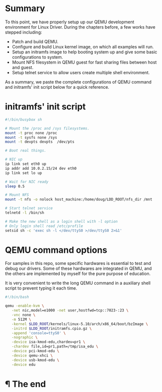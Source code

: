 # Summary

To this point, we have properly setup up our QEMU development environment for
Linux Driver. During the chapters before, a few works have stepped including:

- Patch and build QEMU.
- Configure and build Linux kernel image, on which all examples will run.
- Setup an initramfs image to help booting system up and give some basic
  configurations to system.
- Mount NFS filesystem in QEMU guest for fast sharing files between host and guest.
- Setup telnet service to allow users create multiple shell environment.

As a summary, we paste the complete configurations of QEMU command and initramfs'
init script below for a quick reference.

# initramfs' init script

```bash
#!/bin/busybox sh

# Mount the /proc and /sys filesystems.
mount -t proc none /proc
mount -t sysfs none /sys
mount -t devpts devpts  /dev/pts

# Boot real things.

# NIC up
ip link set eth0 up
ip addr add 10.0.2.15/24 dev eth0
ip link set lo up

# Wait for NIC ready
sleep 0.5

# Mount NFS
mount -t nfs -o nolock host_machine:/home/doug/LDD_ROOT/nfs_dir /mnt

# Start telnet service
telnetd -l /bin/sh

# Make the new shell as a login shell with -l option
# Only login shell read /etc/profile
setsid sh -c 'exec sh -l </dev/ttyS0 >/dev/ttyS0 2>&1'
```

# QEMU command options

For samples in this repo, some specific hardwares is essential to test and debug
our drivers. Some of these hardwares are integrated in QEMU, and the others are
implemented by myself for the pure purpose of education.

It is very convenient to write the long QEMU command in a auxiliary shell script
to prevent typing it each time.

```bash
#!/bin/bash

qemu -enable-kvm \
   -net nic,model=e1000 -net user,hostfwd=tcp::7023-:23 \
   -vnc none \
   -m 512M \
   -kernel $LDD_ROOT/kernels/linux-5.10/arch/x86_64/boot/bzImage \
   -initrd $LDD_ROOT/initramfs.cpio.gz \
   -append 'console=ttyS0' \
   -nographic \
   -device isa-kmod-edu,chardev=pr1 \
   -chardev file,id=pr1,path=/tmp/isa_edu \
   -device pci-kmod-edu \
   -device qemu-xhci \
   -device usb-kmod-edu \
   -device edu

```

# ¶ The end

